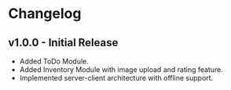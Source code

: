 # Changelog

## v1.0.0 - Initial Release
- Added ToDo Module.
- Added Inventory Module with image upload and rating feature.
- Implemented server-client architecture with offline support.